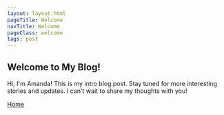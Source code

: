 ```yaml
---
layout: layout.html
pageTitle: Welcome
navTitle: Welcome 
pageClass: welcome
tags: post
---
```


## Welcome to My Blog!

Hi, I'm Amanda! This is my intro blog post. Stay tuned for more interesting stories and updates. I can't wait to share my thoughts with you!

[Home](/)